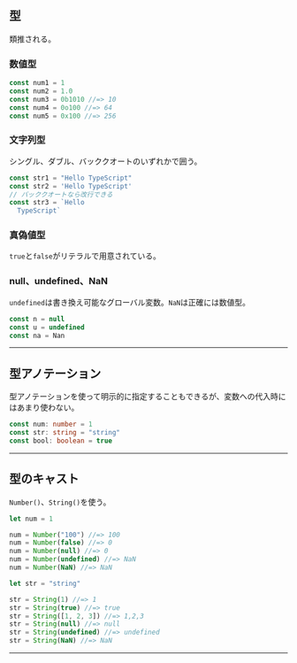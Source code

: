 ## 型

類推される。

### 数値型

```typescript
const num1 = 1
const num2 = 1.0
const num3 = 0b1010 //=> 10
const num4 = 0o100 //=> 64
const num5 = 0x100 //=> 256
```

### 文字列型

シングル、ダブル、バッククオートのいずれかで囲う。

```typescript
const str1 = "Hello TypeScript"
const str2 = 'Hello TypeScript'
// バッククオートなら改行できる
const str3 = `Hello
  TypeScript` 
```

### 真偽値型

`true`と`false`がリテラルで用意されている。

### null、undefined、NaN

`undefined`は書き換え可能なグローバル変数。`NaN`は正確には数値型。

```typescript
const n = null
const u = undefined
const na = Nan
```

---

## 型アノテーション

型アノテーションを使って明示的に指定することもできるが、変数への代入時にはあまり使わない。

```typescript
const num: number = 1
const str: string = "string"
const bool: boolean = true
```

---

## 型のキャスト

`Number()`、`String()`を使う。

```typescript
let num = 1

num = Number("100") //=> 100
num = Number(false) //=> 0
num = Number(null) //=> 0
num = Number(undefined) //=> NaN
num = Number(NaN) //=> NaN

let str = "string"

str = String(1) //=> 1
str = String(true) //=> true
str = String([1, 2, 3]) //=> 1,2,3
str = String(null) //=> null
str = String(undefined) //=> undefined
str = String(NaN) //=> NaN
```

---







